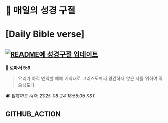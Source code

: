 # 🙏 매일의 성경 구절
# [Daily Bible verse]
## [![README에 성경구절 업데이트](https://github.com/DONGSUKA/first_test/actions/workflows/update-readme-bible.yml/badge.svg)](https://github.com/DONGSUKA/first_test/actions/workflows/update-readme-bible.yml)
<!-- START_BIBLE_VERSE -->
📖 **로마서 5:6**
> 우리가 아직 연약할 때에 기약대로 그리스도께서 경건하지 않은 자를 위하여 죽으셨도다

🕊️ _업데이트 시각: 2025-08-24 18:55:05 KST_
  <!-- END_BIBLE_VERSE -->
## GITHUB_ACTION

